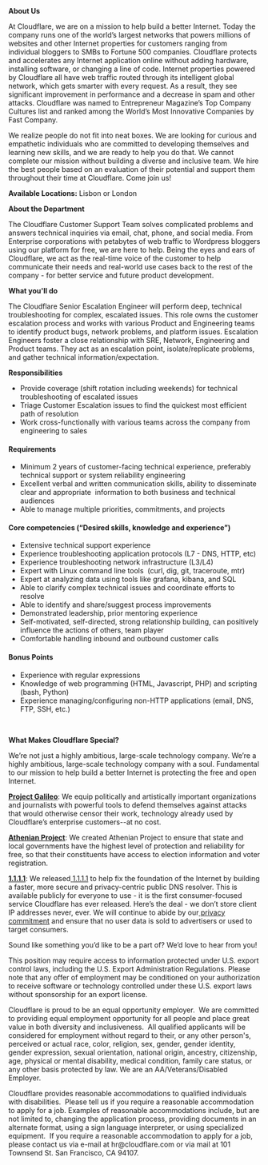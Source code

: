 <div class="content-intro">
	<div><strong>About Us</strong></div>
	<div>
		<p>At Cloudflare, we are on a mission to help build a better Internet. Today the company runs one of the world’s largest networks that powers millions of websites and other Internet properties for customers ranging from individual bloggers to SMBs to Fortune 500 companies. Cloudflare protects and accelerates any Internet application online without adding hardware, installing software, or changing a line of code. Internet properties powered by Cloudflare all have web traffic routed through its intelligent global network, which gets smarter with every request. As a result, they see significant improvement in performance and a decrease in spam and other attacks. Cloudflare was named to Entrepreneur Magazine’s Top Company Cultures list and ranked among the World’s Most Innovative Companies by Fast Company.&nbsp;</p>
		<p><span style="font-weight: 400;">We realize people do not fit into neat boxes. We are looking for curious and empathetic individuals who are committed to developing themselves and learning new skills, and we are ready to help you do that. We cannot complete our mission without building a diverse and inclusive team. We hire the best people based on an evaluation of their potential and support them throughout their time at Cloudflare. Come join us!&nbsp;</span></p>
	</div>
</div>
<p><strong>Available Locations:</strong> Lisbon or London&nbsp;</p>
<p><strong>About the Department</strong></p>
<p><span style="font-weight: 400;">The Cloudflare Customer Support Team solves complicated problems and answers technical inquiries via email, chat, phone, and social media. From Enterprise corporations with petabytes of web traffic to Wordpress bloggers using our platform for free, we are here to help. Being the eyes and ears of Cloudflare, we act as the real-time voice of the customer to help communicate their needs and real-world use cases back to the rest of the company - for better service and future product development.</span></p>
<p><strong>What you'll do&nbsp;</strong></p>
<p>The Cloudflare Senior Escalation Engineer will perform deep, technical troubleshooting for complex, escalated issues. This role owns the customer escalation process and works with various Product and Engineering teams to identify product bugs, network problems, and platform issues. Escalation Engineers foster a close relationship with SRE, Network, Engineering and Product teams. They act as an escalation point, isolate/replicate problems, and gather technical information/expectation.</p>
<p><strong>Responsibilities</strong></p>
<ul>
	<li style="font-weight: 400;"><span style="font-weight: 400;">Provide coverage (shift rotation including weekends) for technical troubleshooting of escalated issues&nbsp;</span></li>
	<li style="font-weight: 400;"><span style="font-weight: 400;">Triage Customer Escalation issues to find the quickest most efficient path of resolution</span></li>
	<li style="font-weight: 400;"><span style="font-weight: 400;">Work cross-functionally with various teams across the company from engineering to sales</span></li>
</ul>
<h4><strong>Requirements</strong></h4>
<ul>
	<li style="font-weight: 400;">Minimum 2 years of customer-facing technical experience, preferably technical support or system reliability engineering</li>
	<li style="font-weight: 400;"><span style="font-weight: 400;">Excellent verbal and written communication skills, ability to disseminate clear and appropriate&nbsp; information to both business and technical audiences</span></li>
	<li style="font-weight: 400;"><span style="font-weight: 400;">Able to manage multiple priorities, commitments, and projects</span></li>
</ul>
<h4><strong>Core competencies (“Desired skills, knowledge and experience”)</strong></h4>
<ul>
	<li style="font-weight: 400;"><span style="font-weight: 400;">Extensive technical support experience</span></li>
	<li style="font-weight: 400;"><span style="font-weight: 400;">Experience troubleshooting application protocols (L7 - DNS, HTTP, etc)</span></li>
	<li style="font-weight: 400;"><span style="font-weight: 400;">Experience troubleshooting network infrastructure (L3/L4)</span></li>
	<li style="font-weight: 400;"><span style="font-weight: 400;">Expert with Linux command line tools&nbsp; (curl, dig, git, traceroute, mtr)</span></li>
	<li style="font-weight: 400;"><span style="font-weight: 400;">Expert at analyzing data using tools like grafana, kibana, and SQL</span></li>
	<li style="font-weight: 400;"><span style="font-weight: 400;">Able to clarify complex technical issues and coordinate efforts to resolve</span></li>
	<li style="font-weight: 400;"><span style="font-weight: 400;">Able to identify and share/suggest process improvements&nbsp;</span></li>
	<li style="font-weight: 400;"><span style="font-weight: 400;">Demonstrated leadership, prior mentoring experience</span></li>
	<li style="font-weight: 400;"><span style="font-weight: 400;">Self-motivated, self-directed, strong relationship building, can positively influence the actions of others, team player</span></li>
	<li style="font-weight: 400;"><span style="font-weight: 400;">Comfortable handling inbound and outbound customer calls</span></li>
</ul>
<h4><strong>Bonus Points</strong></h4>
<ul>
	<li style="font-weight: 400;"><span style="font-weight: 400;">Experience with regular expressions</span></li>
	<li style="font-weight: 400;"><span style="font-weight: 400;">Knowledge of web programming (HTML, Javascript, PHP) and scripting (bash, Python)</span></li>
	<li style="font-weight: 400;"><span style="font-weight: 400;">Experience managing/configuring non-HTTP applications (email, DNS, FTP, SSH, etc.)</span></li>
</ul>
<p>&nbsp;</p>
<div class="content-conclusion">
	<p><strong>What Makes Cloudflare Special?</strong></p>
	<p><span style="font-weight: 400;">We’re not just a highly ambitious, large-scale technology company. We’re a highly ambitious, large-scale technology company with a soul. Fundamental to our mission to help build a better Internet is protecting the free and open Internet.</span></p>
	<p><a href="https://blog.cloudflare.com/protecting-free-expression-online/"><strong>Project Galileo</strong></a><span style="font-weight: 400;">: We equip politically and artistically important organizations and journalists with powerful tools to defend themselves against attacks that would otherwise censor their work, technology already used by Cloudflare’s enterprise customers--at no cost.</span></p>
	<p><strong><a href="https://www.cloudflare.com/athenian/">Athenian Project</a></strong><span style="font-weight: 400;">: We created Athenian Project to ensure that state and local governments have the highest level of protection and reliability for free, so that their constituents have access to election information and voter registration.</span></p>
	<p><a href="https://1.1.1.1/"><strong>1.1.1.1</strong></a><span style="font-weight: 400;">: We released</span><a href="https://1.1.1.1/"> <span style="font-weight: 400;">1.1.1.1</span></a><span style="font-weight: 400;"> to help fix the foundation of the Internet by building a faster, more secure and privacy-centric public DNS resolver. This is available publicly for everyone to use - it is the first consumer-focused service Cloudflare has ever released. Here’s the deal - we don’t store client IP addresses never, ever. We will continue to abide by our</span><a href="https://developers.cloudflare.com/1.1.1.1/privacy/public-dns-resolver"> privacy commitment</a><span style="font-weight: 400;"> and ensure that no user data is sold to advertisers or used to target consumers.</span></p>
	<p><span style="font-weight: 400;">Sound like something you’d like to be a part of? We’d love to hear from you!</span></p>
	<p><span style="font-weight: 400;">This position may require access to information protected under U.S. export control laws, including the U.S. Export Administration Regulations. Please note that any offer of employment may be conditioned on your authorization to receive software or technology controlled under these U.S. export laws without sponsorship for an export license.</span></p>
	<p><span style="font-weight: 400;">Cloudflare is proud to be an equal opportunity employer. &nbsp;We are committed to providing equal employment opportunity for all people and place great value in both diversity and inclusiveness. &nbsp;All qualified applicants will be considered for employment without regard to their, or any other person's, perceived or actual</span> <span style="font-weight: 400;">race, color, religion, sex, gender, gender identity, gender expression, sexual orientation, national origin, ancestry, citizenship, age, physical or mental disability, medical condition, family care status, or any other basis protected by law. </span><span style="font-weight: 400;">We are an AA/Veterans/Disabled Employer.</span></p>
	<p><span style="font-weight: 400;">Cloudflare provides reasonable accommodations to qualified individuals with disabilities. &nbsp;Please tell us if you require a reasonable accommodation to apply for a job. Examples of reasonable accommodations include, but are not limited to, changing the application process, providing documents in an alternate format, using a sign language interpreter, or using specialized equipment. &nbsp;If you require a reasonable accommodation to apply for a job, please contact us via e-mail at </span><span style="font-weight: 400;">hr@cloudflare.com</span><span style="font-weight: 400;"> or via mail at 101 Townsend St. San Francisco, CA 94107.</span></p>
</div>